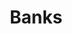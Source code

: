 ---
title: 'Banks'
breadcrumb_title: "Banks"
layout: 'block'
meta_title: 'Banks - MultiSafepay Documentation Center'
meta_description: "In the MultiSafepay Documentation Center all relevant information regarding our Plugins and API. As well as Support pages for Payment Method, Tools and General Questions. You can also find the contact details of our Support Team and Integration Team."
logo: '/icons/Plugins.svg'
short_description: 'Accept payments on your website from a wide range of well known banking solutions.'
weight: 10
---